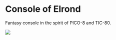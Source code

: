 # Console of Elrond
Fantasy console in the spirit of PICO-8 and TIC-80.

![](https://i.imgur.com/SRtLMNV.png)
